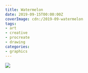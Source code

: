 ```yaml
---
title: Watermelon
date: 2019-09-15T00:00:00Z
coverImage: cdn:/2019-09-watermelon
tags:
- art
- creative
- procreate
- drawing
categories:
- graphics
---
```


![](cdn:/2019-09-watermelon?class=fw)
